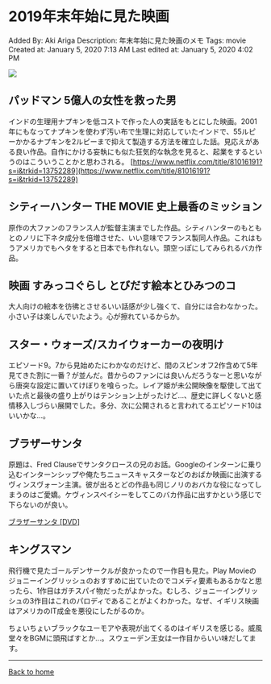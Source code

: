 # 2019年末年始に見た映画

Added By: Aki Ariga
Description: 年末年始に見た映画のメモ
Tags: movie
Created at: January 5, 2020 7:13 AM
Last edited at: January 5, 2020 4:02 PM

![](https://images.unsplash.com/photo-1485846234645-a62644f84728?ixlib=rb-1.2.1&q=85&fm=jpg&crop=entropy&cs=srgb)

## パッドマン 5億人の女性を救った男

インドの生理用ナプキンを低コストで作った人の実話をもとにした映画。2001年にもなってナプキンを使わず汚い布で生理に対応していたインドで、55ルピーかかるナプキンを2ルピーまで抑えて製造する方法を確立した話。見応えがある良い作品。自作にかける妄執にも似た狂気的な執念を見ると、起業をするというのはこういうことかと思わされる。
[https://www.netflix.com/title/81016191?s=i&trkid=13752289](https://www.netflix.com/title/81016191?s=i&trkid=13752289)

## シティーハンター THE MOVIE 史上最香のミッション

原作の大ファンのフランス人が監督主演までした作品。シティハンターのもともとのノリに下ネタ成分を倍増させた、いい意味でフランス製同人作品。これはもうアメリカでもヘタをすると日本でも作れない。頭空っぽにしてみられるバカ作品。

## 映画 すみっコぐらし とびだす絵本とひみつのコ

大人向けの絵本を彷彿とさせるいい話感が少し強くて、自分には合わなかった。小さい子は楽しんでいたよう。心が擦れているからか。

## スター・ウォーズ/スカイウォーカーの夜明け

エピソード9。7から見始めたにわかなのだけど、間のスピンオフ2作含めて5年見てきた割に一番？が並んだ。昔からのファンには良いんだろうなーと思いながら唐突な設定に置いてけぼりを喰らった。レイア姫が未公開映像を駆使して出ていた点と最後の盛り上がりはテンション上がったけど…、歴史に詳しくないと感情移入しづらい展開でした。多分、次に公開されると言われてるエピソード10はいいかな…。

## ブラザーサンタ

原題は、Fred Clauseでサンタクロースの兄のお話。Googleのインターンに乗り込むインターンシップや俺たちニュースキャスターなどのおばか映画に出演するヴィンスヴォーン主演。彼が出るとどの作品も同じノリのおバカな役になってしまうのはご愛嬌。ケヴィンスペイシーをしてこのバカ作品に出すかという感じで下らないのが良い。

[ブラザーサンタ [DVD]](https://amzn.to/39Jdbye)

## キングスマン

飛行機で見たゴールデンサークルが良かったので一作目も見た。Play Movieのジョニーイングリッシュのおすすめに出ていたのでコメディ要素もあるかなと思ったら、1作目はガチスパイ物だったがよかった。むしろ、ジョニーイングリッシュの3作目はこれのパロディであることがよくわかった。なぜ、イギリス映画はアメリカのIT成金を悪役にしたがるのか。

ちょいちょいブラックなユーモアや表現が出てくるのはイギリスを感じる。威風堂々をBGMに頭飛ばすとか…。スウェーデン王女は一作目からいい味だしてます。

[](https://amzn.to/2SSOXvx)

---

[Back to home](https://memo.chezo.uno/)